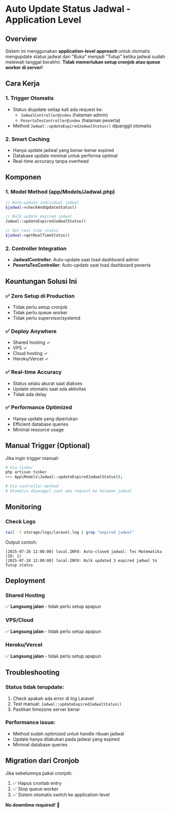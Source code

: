 # Auto Update Status Jadwal - Application Level

## Overview
Sistem ini menggunakan **application-level approach** untuk otomatis mengupdate status jadwal dari "Buka" menjadi "Tutup" ketika jadwal sudah melewati tanggal berakhir. **Tidak memerlukan setup cronjob atau queue worker di server!**

## Cara Kerja

### 1. **Trigger Otomatis**
- Status diupdate setiap kali ada request ke:
  - `JadwalController@index` (halaman admin)
  - `PesertaTesController@index` (halaman peserta)
- Method `Jadwal::updateExpiredJadwalStatus()` dipanggil otomatis

### 2. **Smart Caching**
- Hanya update jadwal yang benar-benar expired
- Database update minimal untuk performa optimal
- Real-time accuracy tanpa overhead

## Komponen

### 1. **Model Method** (app/Models/Jadwal.php)
```php
// Auto-update individual jadwal
$jadwal->checkAndUpdateStatus()

// Bulk update expired jadwal
Jadwal::updateExpiredJadwalStatus()

// Get real-time status
$jadwal->getRealTimeStatus()
```

### 2. **Controller Integration**
- **JadwalController**: Auto-update saat load dashboard admin
- **PesertaTesController**: Auto-update saat load dashboard peserta

## Keuntungan Solusi Ini

### ✅ **Zero Setup di Production**
- Tidak perlu setup cronjob
- Tidak perlu queue worker
- Tidak perlu supervisor/systemd

### ✅ **Deploy Anywhere**
- Shared hosting ✓
- VPS ✓  
- Cloud hosting ✓
- Heroku/Vercel ✓

### ✅ **Real-time Accuracy**
- Status selalu akurat saat diakses
- Update otomatis saat ada aktivitas
- Tidak ada delay

### ✅ **Performance Optimized**
- Hanya update yang diperlukan
- Efficient database queries
- Minimal resource usage

## Manual Trigger (Optional)

Jika ingin trigger manual:
```bash
# Via tinker
php artisan tinker
>>> App\Models\Jadwal::updateExpiredJadwalStatus();

# Via controller method
# Otomatis dipanggil saat ada request ke halaman jadwal
```

## Monitoring

### Check Logs
```bash
tail -f storage/logs/laravel.log | grep "expired jadwal"
```

Output contoh:
```
[2025-07-28 12:00:00] local.INFO: Auto-closed jadwal: Tes Matematika (ID: 1)
[2025-07-28 12:00:00] local.INFO: Bulk updated 3 expired jadwal to Tutup status
```

## Deployment

### Shared Hosting
✅ **Langsung jalan** - tidak perlu setup apapun

### VPS/Cloud
✅ **Langsung jalan** - tidak perlu setup apapun

### Heroku/Vercel
✅ **Langsung jalan** - tidak perlu setup apapun

## Troubleshooting

### Status tidak terupdate:
1. Check apakah ada error di log Laravel
2. Test manual: `Jadwal::updateExpiredJadwalStatus()`
3. Pastikan timezone server benar

### Performance issue:
- Method sudah optimized untuk handle ribuan jadwal
- Update hanya dilakukan pada jadwal yang expired
- Minimal database queries

## Migration dari Cronjob

Jika sebelumnya pakai cronjob:
1. ✅ Hapus crontab entry
2. ✅ Stop queue worker  
3. ✅ Sistem otomatis switch ke application-level

**No downtime required!** 🚀
